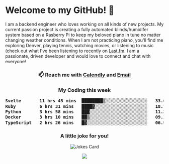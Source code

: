 <h1> Welcome to my GitHub! 👋 </h1>


  I am a backend engineer who loves working on all kinds of new projects. My current passion project is creating a fully automated blinds/humidifer system based on a Rasberry Pi to keep my beloved piano in tune no matter changing weather conditions. When I am not practicing piano, you'll find me exploring Denver, playing tennis, watching movies, or listening to music (check out what I've been listening to recently on [Last.fm](https://www.last.fm/user/mballa000). I am a passionate, driven developer and would love to connect and chat with everyone!

<h3 align = "center"> 📫 Reach me with <a href = "https://calendly.com/msbrandt00/30min"> Calendly </a> and <a href="mailto:msbrandt00@gmail.com">Email</a> 
 </h3>


 
<div align = "center"
[![Anurag's GitHub stats](https://github-readme-stats.vercel.app/api?username=mbrandt00)](https://github.com/anuraghazra/github-readme-stats)
          </div>
<h3 align="center">
  My Coding this week
<!--START_SECTION:waka-->

```txt
Svelte       11 hrs 45 mins  ████████▒░░░░░░░░░░░░░░░░   33.68 %
Ruby         6 hrs 31 mins   ████▓░░░░░░░░░░░░░░░░░░░░   18.71 %
Python       3 hrs 58 mins   ███░░░░░░░░░░░░░░░░░░░░░░   11.37 %
Docker       3 hrs 10 mins   ██▒░░░░░░░░░░░░░░░░░░░░░░   09.12 %
TypeScript   2 hrs 26 mins   █▓░░░░░░░░░░░░░░░░░░░░░░░   06.98 %
```

<!--END_SECTION:waka-->

### A little joke for you!

![Jokes Card](https://readme-jokes.vercel.app/api?hideBorder)

<a href="https://www.linkedin.com/in/mbrandt00/"><img src="https://img.shields.io/badge/linkedin-%230077B5.svg?&style=for-the-badge&logo=linkedin&logoColor=white" /></a>
